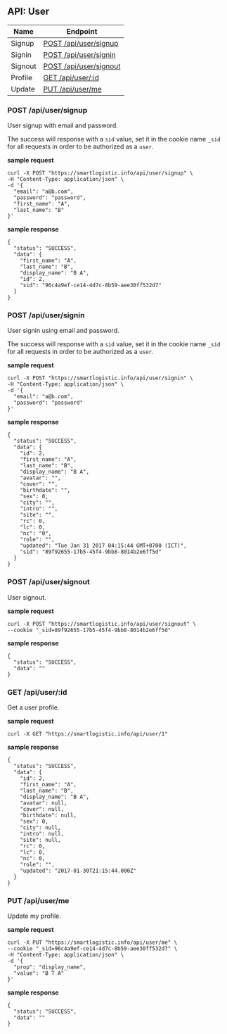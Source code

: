 ## API: User

Name     | Endpoint
---------|------------------------------------------------
Signup   | [POST /api/user/signup](#post_user_signup)
Signin   | [POST /api/user/signin](#post_user_signin)
Signout  | [POST /api/user/signout](#post_user_signout)
Profile  | [GET /api/user/:id](#get_user_profile)
Update   | [PUT /api/user/me](#put_user_me)


### <a name="post_user_signup">POST /api/user/signup</a>

User signup with email and password. 

The success will response with a `sid` value, set it in the cookie name `_sid` for all requests in order to be authorized as a `user`.

**sample request**

```
curl -X POST "https://smartlogistic.info/api/user/signup" \
-H "Content-Type: application/json" \
-d '{
  "email": "a@b.com",
  "password": "password", 
  "first_name": "A", 
  "last_name": "B"
}'
```


**sample response**

```
{
  "status": "SUCCESS",
  "data": {
    "first_name": "A",
    "last_name": "B",
    "display_name": "B A",
    "id": 2,
    "sid": "96c4a9ef-ce14-4d7c-8b59-aee30ff532d7"
  }
}
```


### <a name="post_user_signin">POST /api/user/signin</a>

User signin using email and password.

The success will response with a `sid` value, set it in the cookie name `_sid` for all requests in order to be authorized as a `user`.

**sample request**

```
curl -X POST "https://smartlogistic.info/api/user/signin" \
-H "Content-Type: application/json" \
-d '{
  "email": "a@b.com",
  "password": "password"
}'
```


**sample response**

```
{
  "status": "SUCCESS",
  "data": {
    "id": 2,
    "first_name": "A",
    "last_name": "B",
    "display_name": "B A",
    "avatar": "",
    "cover": "",
    "birthdate": "",
    "sex": 0,
    "city": "",
    "intro": "",
    "site": "",
    "rc": 0,
    "lc": 0,
    "nc": "0",
    "role": "",
    "updated": "Tue Jan 31 2017 04:15:44 GMT+0700 (ICT)",
    "sid": "89f92655-17b5-45f4-9bb8-8014b2e6ff5d"
  }
}
```


### <a name="post_user_signout">POST /api/user/signout</a>

User signout.

**sample request**

```
curl -X POST "https://smartlogistic.info/api/user/signout" \
--cookie "_sid=89f92655-17b5-45f4-9bb8-8014b2e6ff5d"
```


**sample response**

```
{
  "status": "SUCCESS",
  "data": ""
}
```


### <a name="get_user_profile">GET /api/user/:id</a>

Get a user profile.

**sample request**

```
curl -X GET "https://smartlogistic.info/api/user/1"
```


**sample response**

```
{
  "status": "SUCCESS",
  "data": {
    "id": 2,
    "first_name": "A",
    "last_name": "B",
    "display_name": "B A",
    "avatar": null,
    "cover": null,
    "birthdate": null,
    "sex": 0,
    "city": null,
    "intro": null,
    "site": null,
    "rc": 0,
    "lc": 0,
    "nc": 0,
    "role": "",
    "updated": "2017-01-30T21:15:44.000Z"
  }
}
```


### <a name="put_user_me">PUT /api/user/me</a>

Update my profile.

**sample request**

```
curl -X PUT "https://smartlogistic.info/api/user/me" \
--cookie "_sid=96c4a9ef-ce14-4d7c-8b59-aee30ff532d7" \
-H "Content-Type: application/json" \
-d '{
  "prop": "display_name",
  "value": "B T A"
}'

```


**sample response**

```
{
  "status": "SUCCESS",
  "data": ""
}
```


